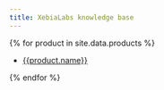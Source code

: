 ```yaml
---
title: XebiaLabs knowledge base
---
```

{% for product in site.data.products %}

* [{{product.name}}](/kb/{{product.id}})

{% endfor %}
